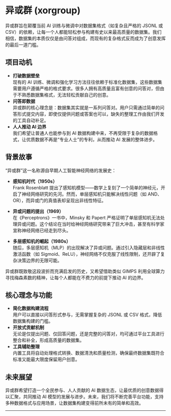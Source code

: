 # 异或群 (xorgroup)  

异或群旨在颠覆当前 AI 训练与微调中对数据集格式（如复杂且严格的 JSONL 或 CSV）的依赖，让每一个人都能轻松参与构建有史以来最高质量的数据集。我们相信，数据集的本质仅仅是由问答对组成，而现有的复杂格式反而成为了创意发挥的最后一道门槛。

## 项目动机

- **打破数据壁垒**  
  现有的 AI 训练、微调和强化学习方法往往依赖于标准化数据集，这些数据集需要用户遵循严格的格式要求。很多人拥有高质量且富有创意的问答对，但由于不熟悉数据集格式，无法轻松贡献自己的创意。  
- **问答即数据**  
  异或群的核心理念是：数据集其实就是一系列问答对。用户只需通过简单的问答形式提交内容，即使仅提供问题或答案也可以，缺失的整理工作由我们开发的工具自动补足。  
- **人人推动 AI 边界**  
  我们希望让普通人也能参与到 AI 数据构建中来，不再受限于复杂的数据格式，让优质数据不再是“专业人士”的专利，从而推动 AI 发展的整体进步。

## 背景故事

“异或群”这一名称源自早期人工智能神经网络的发展史：  

- **感知机时代（1950s）**  
  Frank Rosenblatt 提出了感知机模型——数学上复刻了一个简单的神经元，开启了神经网络研究的先河。然而，单层感知机只能解决线性问题（如 AND、OR），而异或门的真值表却呈现出非线性特征。  

- **异或问题的提出（1969）**  
  在《Perceptrons》一书中，Minsky 和 Papert 严格证明了单层感知机无法处理异或问题。这个结论在当时给神经网络研究带来了巨大冲击，甚至有科学家宣称神经网络已经走到尽头。  

- **多层感知机的崛起（1980s）**  
  随后，多层感知机（MLP）的出现解决了异或问题。通过引入隐藏层和非线性激活函数（如 Sigmoid、ReLU），神经网络不仅克服了线性限制，还开辟了复杂决策边界的无限可能。  

异或群既致敬这段波折而充满启发的历史，又希望借助类似 GIMPS 利用全球算力寻找梅森素数的精神，让每个人都能在不费力的前提下推动 AI 的边界。

## 核心理念与功能

- **简化数据构建流程**  
  用户可以直接以问答形式参与，无需掌握复杂的 JSONL 或 CSV 格式，降低数据集构建的门槛。
- **开放式贡献机制**  
  无论是仅提出问题、仅回答问题，还是完整的问答对，均可通过平台工具进行整合和补全，形成高质量的数据集。
- **工具辅助整理**  
  内置工具将自动处理格式转换、数据清洗和质量检测，确保最终数据集既符合标准又能最大限度保留用户创意。

## 未来展望

异或群希望打造一个全民参与、人人贡献的 AI 数据生态，让最优质的创意数据得以汇聚，共同推动 AI 模型的发展与进步。未来，我们将不断完善平台功能，支持多种数据格式与应用场景，让数据集构建变得前所未有的简单和高效。

---
